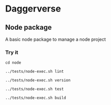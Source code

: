 # Daggerverse

## Node package

A basic node package to manage a node project

### Try it

```shell
cd node

../tests/node-exec.sh lint

../tests/node-exec.sh version

../tests/node-exec.sh test

../tests/node-exec.sh build
```